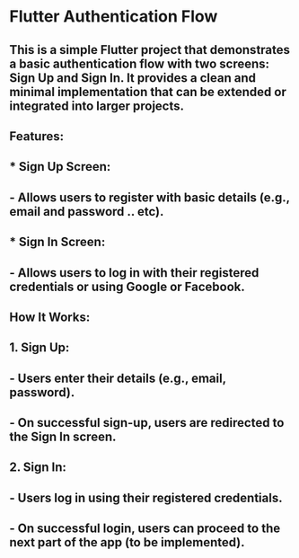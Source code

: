 # Flutter Authentication Flow
## This is a simple Flutter project that demonstrates a basic authentication flow with two screens: Sign Up and Sign In. It provides a clean and minimal implementation that can be extended or integrated into larger projects.

## Features:
## * Sign Up Screen:
## - Allows users to register with basic details (e.g., email and password .. etc).
## * Sign In Screen:
## - Allows users to log in with their registered credentials or using Google or Facebook.

## How It Works:
## 1. Sign Up:
## - Users enter their details (e.g., email, password).
## - On successful sign-up, users are redirected to the Sign In screen.

## 2. Sign In:
## - Users log in using their registered credentials.
## - On successful login, users can proceed to the next part of the app (to be implemented).
